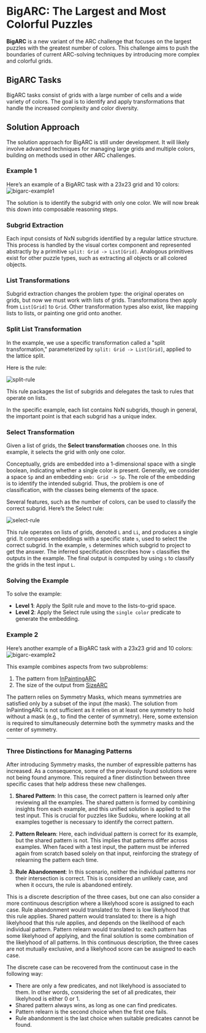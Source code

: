 
# BigARC: The Largest and Most Colorful Puzzles

**BigARC** is a new variant of the ARC challenge that focuses on the largest puzzles with the greatest number of colors. This challenge aims to push the boundaries of current ARC-solving techniques by introducing more complex and colorful grids.

## BigARC Tasks

BigARC tasks consist of grids with a large number of cells and a wide variety of colors. The goal is to identify and apply transformations that handle the increased complexity and color diversity.

## Solution Approach

The solution approach for BigARC is still under development. It will likely involve advanced techniques for managing large grids and multiple colors, building on methods used in other ARC challenges.

### Example 1

Here’s an example of a BigARC task with a 23x23 grid and 10 colors:
![bigarc-example1](images/bigarc-example1.png)

The solution is to identify the subgrid with only one color. We will now break this down into composable reasoning steps.

### Subgrid Extraction

Each input consists of NxN subgrids identified by a regular lattice structure. This process is handled by the visual cortex component and represented abstractly by a primitive `split: Grid -> List[Grid]`. Analogous primitives exist for other puzzle types, such as extracting all objects or all colored objects.

### List Transformations

Subgrid extraction changes the problem type: the original operates on grids, but now we must work with lists of grids. Transformations then apply from `List[Grid]` to `Grid`. Other transformation types also exist, like mapping lists to lists, or painting one grid onto another.

### Split List Transformation

In the example, we use a specific transformation called a "split transformation," parameterized by `split: Grid -> List[Grid]`, applied to the lattice split.

Here is the rule:

![split-rule](images/split-rule.png)

This rule packages the list of subgrids and delegates the task to rules that operate on lists.

In the specific example, each list contains NxN subgrids, though in general, the important point is that each subgrid has a unique index.

### Select Transformation

Given a list of grids, the **Select transformation** chooses one. In this example, it selects the grid with only one color.

Conceptually, grids are embedded into a 1-dimensional space with a single boolean, indicating whether a single color is present. Generally, we consider a space `Sp` and an embedding `emb: Grid -> Sp`. The role of the embedding is to identify the intended subgrid. Thus, the problem is one of classification, with the classes being elements of the space.

Several features, such as the number of colors, can be used to classify the correct subgrid. Here’s the Select rule:

![select-rule](images/select-rule.png)

This rule operates on lists of grids, denoted `L` and `Li`, and produces a single grid. It compares embeddings with a specific state `s`, used to select the correct subgrid. In the example, `s` determines which subgrid to project to get the answer. The inferred specification describes how `s` classifies the outputs in the example. The final output is computed by using `s` to classify the grids in the test input `L`.

### Solving the Example

To solve the example:

- **Level 1**: Apply the Split rule and move to the lists-to-grid space.
- **Level 2**: Apply the Select rule using the `single color` predicate to generate the embedding.

### Example 2

Here’s another example of a BigARC task with a 23x23 grid and 10 colors:
![bigarc-example2](images/bigarc-example2.png)

This example combines aspects from two subproblems:
1. The pattern from [InPaintingARC](InPaintingARC.md)
2. The size of the output from [SizeARC](SizeARC.md)

The pattern relies on Symmetry Masks, which means symmetries are satisfied only by a subset of the input (the mask). The solution from InPaintingARC is not sufficient as it relies on at least one symmetry to hold without a mask (e.g., to find the center of symmetry). Here, some extension is required to simultaneously determine both the symmetry masks and the center of symmetry.

---

### Three Distinctions for Managing Patterns

After introducing Symmetry masks, the number of expressible patterns has increased. As a consequence, some of the previously found solutions were not being found anymore. This required a finer distinction between three specific cases that help address these new challenges.

1. **Shared Pattern**: In this case, the correct pattern is learned only after reviewing all the examples. The shared pattern is formed by combining insights from each example, and this unified solution is applied to the test input. This is crucial for puzzles like Sudoku, where looking at all examples together is necessary to identify the correct pattern.

2. **Pattern Relearn**: Here, each individual pattern is correct for its example, but the shared pattern is not. This implies that patterns differ across examples. When faced with a test input, the pattern must be inferred again from scratch based solely on that input, reinforcing the strategy of relearning the pattern each time.

3. **Rule Abandonment**: In this scenario, neither the individual patterns nor their intersection is correct. This is considered an unlikely case, and when it occurs, the rule is abandoned entirely.

This is a discrete description of the three cases, but one can also consider a more continuous description where a likelyhood score is assigned to each case.
Rule abandonment would translated to: there is low likelyhood that this rule applies.
Shared pattern would translated to: there is a high likelyhood that this rule applies, and depends on the likelihood of each individual pattern.
Pattern relearn would translated to: each pattern has some likelyhood of applying, and the final solution is some combination of the likelyhood of all patterns.
In this continuous description, the three cases are not mutually exclusive, and a likelyhood score can be assigned to each case.

The discrete case can be recovered from the continuout case in the following way:
- There are only a few predicates, and not likelyhood is associated to them. In other words, considering the set of all predicates, their likelyhood is either 0 or 1.
- Shared pattern always wins, as long as one can find predicates.
- Pattern relearn is the second choice when the first one fails.
- Rule abandonment is the last choice when suitable predicates cannot be found.
